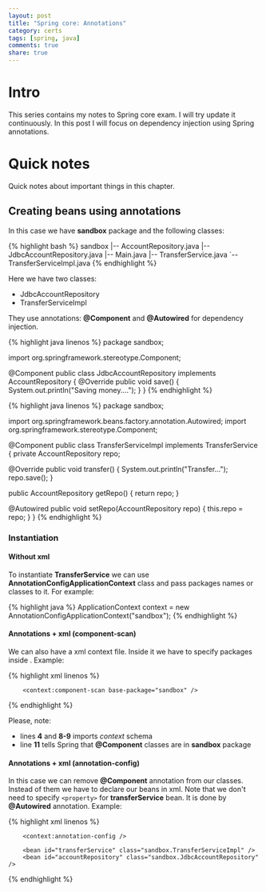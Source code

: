 ```yaml
---
layout: post
title: "Spring core: Annotations"
category: certs
tags: [spring, java]
comments: true
share: true
---
```

# Intro

This series contains my notes to Spring core exam. I will try update it continuously. In this post I will focus on dependency injection using Spring annotations.

# Quick notes

Quick notes about important things in this chapter.

## Creating beans using annotations

In this case we have **sandbox** package and the following classes:

{% highlight bash %}
sandbox
|-- AccountRepository.java
|-- JdbcAccountRepository.java
|-- Main.java
|-- TransferService.java
`-- TransferServiceImpl.java
{% endhighlight %}

Here we have two classes:

- JdbcAccountRepository
- TransferServiceImpl

They use annotations: **@Component** and **@Autowired** for dependency injection.

{% highlight java linenos %}
package sandbox;

import org.springframework.stereotype.Component;

@Component
public class JdbcAccountRepository implements AccountRepository {
  @Override
  public void save() {
    System.out.println("Saving money....");
  }
}
{% endhighlight %}

{% highlight java linenos %}
package sandbox;

import org.springframework.beans.factory.annotation.Autowired;
import org.springframework.stereotype.Component;

@Component
public class TransferServiceImpl implements TransferService {
  private AccountRepository repo;

  @Override
  public void transfer() {
    System.out.println("Transfer...");
    repo.save();
  }

  public AccountRepository getRepo() {
    return repo;
  }

  @Autowired
  public void setRepo(AccountRepository repo) {
    this.repo = repo;
  }
}
{% endhighlight %}

### Instantiation

#### Without xml

To instantiate **TransferService** we can use **AnnotationConfigApplicationContext** class and pass packages names or classes to it. For example:

{% highlight java %}
ApplicationContext context = new AnnotationConfigApplicationContext("sandbox");
{% endhighlight %}

#### Annotations + xml (component-scan)

We can also have a xml context file. Inside it we have to specify packages inside **<component-scan>**. Example:

{% highlight xml linenos %}
<?xml version="1.0" encoding="UTF-8"?>
<beans xmlns="http://www.springframework.org/schema/beans"
       xmlns:xsi="http://www.w3.org/2001/XMLSchema-instance"
       xmlns:context="http://www.springframework.org/schema/context"
       xsi:schemaLocation="
        http://www.springframework.org/schema/beans
        http://www.springframework.org/schema/beans/spring-beans.xsd
        http://www.springframework.org/schema/context
        http://www.springframework.org/schema/context/spring-context.xsd">

        <context:component-scan base-package="sandbox" />


</beans>
{% endhighlight %}

Please, note:

- lines **4** and **8-9** imports *context* schema
- line **11** tells Spring that **@Component** classes are in **sandbox** package

#### Annotations + xml (annotation-config)

In this case we can remove **@Component** annotation from our classes. Instead of them we have to declare our beans in xml. Note that we don't need to specify ```<property>``` for **transferService** bean. It is done by **@Autowired** annotation. Example:

{% highlight xml linenos %}
<?xml version="1.0" encoding="UTF-8"?>
<beans xmlns="http://www.springframework.org/schema/beans"
       xmlns:xsi="http://www.w3.org/2001/XMLSchema-instance"
       xmlns:context="http://www.springframework.org/schema/context"
       xsi:schemaLocation="
        http://www.springframework.org/schema/beans
        http://www.springframework.org/schema/beans/spring-beans.xsd
        http://www.springframework.org/schema/context
        http://www.springframework.org/schema/context/spring-context.xsd">

        <context:annotation-config />

        <bean id="transferService" class="sandbox.TransferServiceImpl" />
        <bean id="accountRepository" class="sandbox.JdbcAccountRepository" />

</beans>
{% endhighlight %}
